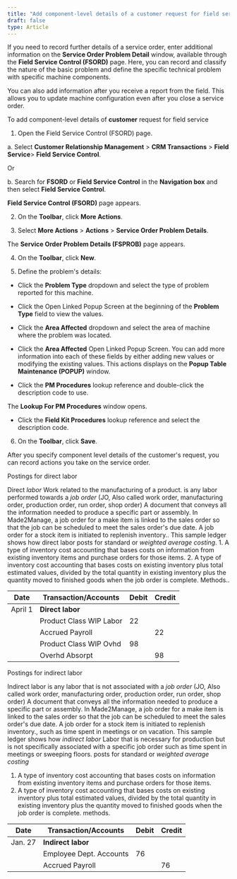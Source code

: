 ```yaml
---
title: "Add component-level details of a customer request for field service"
draft: false
type: Article
---
```


If you need to record further details of a service order, enter additional information on the **Service Order Problem Detail** window, available through the **Field Service Control (FSORD)** page. Here, you can record and classify the nature of the basic problem and define the specific technical problem with specific machine components.

You can also add information after you receive a report from the field. This allows you to update machine configuration even after you close a service order.

To add component-level details of **customer** request for field service

1. Open the Field Service Control (FSORD) page.

a. Select **Customer Relationship Management** > **CRM Transactions** > **Field Service**> **Field Service Control**.

Or

b. Search for **FSORD** or **Field Service Control** in the **Navigation box** and then select  **Field Service Control**.

**Field Service Control (FSORD)** page appears.

2. On the **Toolbar**, click **More Actions**.

3. Select **More Actions** > **Actions** > **Service Order Problem Details**.

The **Service Order Problem Details (FSPROB)** page appears.

4. On the **Toolbar**, click **New**.

5. Define the problem's details:

- Click the **Problem Type** dropdown and select the type of problem reported for this machine.

- Click the Open Linked Popup Screen at the beginning of the **Problem Type** field to view the values.

- Click the **Area Affected** dropdown and select the area of machine where the problem was located.

- Click the **Area Affected** Open Linked Popup Screen. You can add more information into each of these fields by either adding new values or modifying the existing values. This actions displays on the **Popup Table Maintenance (POPUP)** window.

- Click the **PM Procedures** lookup reference and double-click the description code to use.

The **Lookup For PM Procedures** window opens.

- Click the **Field Kit Procedures** lookup reference and select the description code.

6. On the **Toolbar**, click **Save**.

After you specify component level details of the customer's request, you can record actions you take on the service order.

Postings for direct labor

Direct *labor* Work related to the manufacturing of a product. is any labor performed towards a *job order* (JO, Also called work order, manufacturing order, production order, run order, shop order) A document that conveys all the information needed to produce a specific part or assembly. In Made2Manage, a job order for a make item is linked to the sales order so that the job can be scheduled to meet the sales order's due date. A job order for a stock item is initiated to replenish inventory.. This sample ledger shows how direct labor posts for standard or *weighted average costing*. 1. A type of inventory cost accounting that bases costs on information from existing inventory items and purchase orders for those items. 
2. A type of inventory cost accounting that bases costs on existing inventory plus total estimated values, divided by the total quantity in existing inventory plus the quantity moved to finished goods when the job order is complete. Methods..

| Date    | Transaction/Accounts     | Debit  | Credit  |
|---------|--------------------------|--------|---------|
| April 1 | **Direct labor**         |        |         |
|         |  Product Class WIP Labor | 22     |         |
|         | Accrued Payroll          |        | 22      |
|         | Product Class WIP Ovhd   | 98     |         |
|         | Overhd Absorpt           |        | 98      |

Postings for indirect labor

Indirect labor is any labor that is not associated with a *job order* (JO, Also called work order, manufacturing order, production order, run order, shop order) A document that conveys all the information needed to produce a specific part or assembly. In Made2Manage, a job order for a make item is linked to the sales order so that the job can be scheduled to meet the sales order's due date. A job order for a stock item is initiated to replenish inventory., such as time spent in meetings or on vacation. This sample ledger shows how *indirect labor* Labor that is necessary for production but is not specifically associated with a specific job order such as time spent in meetings or sweeping floors. posts for standard or *weighted average costing* 
1. A type of inventory cost accounting that bases costs on information from existing inventory items and purchase orders for those items. 
2. A type of inventory cost accounting that bases costs on existing inventory plus total estimated values, divided by the total quantity in existing inventory plus the quantity moved to finished goods when the job order is complete. methods.

| Date    | Transaction/Accounts    | Debit  | Credit |
|---------|-------------------------|--------|--------|
| Jan. 27 | **Indirect labor**      |        |        |
|         | Employee Dept. Accounts | 76     |        |
|         | Accrued Payroll         |        | 76     |